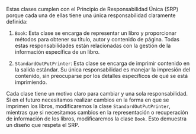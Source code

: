 Estas clases cumplen con el Principio de Responsabilidad Única (SRP) porque cada una de ellas tiene una única responsabilidad claramente definida:

1.  `Book`: Esta clase se encarga de representar un libro y proporcionar métodos para obtener su título, autor y contenido de página. Todas estas responsabilidades están relacionadas con la gestión de la información específica de un libro.
    
2.  `StandardOutPutPrinter`: Esta clase se encarga de imprimir contenido en la salida estándar. Su única responsabilidad es manejar la impresión del contenido, sin preocuparse por los detalles específicos de qué se está imprimiendo.
    

Cada clase tiene un motivo claro para cambiar y una sola responsabilidad. Si en el futuro necesitamos realizar cambios en la forma en que se imprimen los libros, modificaremos la clase `StandardOutPutPrinter`, mientras que si necesitamos cambios en la representación o recuperación de información de los libros, modificaremos la clase `Book`. Esto demuestra un diseño que respeta el SRP.